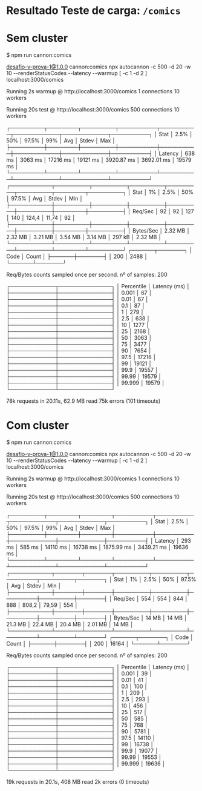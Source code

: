 # Resultado Teste de carga: `/comics`

# Sem cluster
$ npm run cannon:comics

desafio-v-prova-1@1.0.0 cannon:comics
npx autocannon -c 500 -d 20 -w 10 --renderStatusCodes --latency --warmup [ -c 1 -d 2 ] localhost:3000/comics

Running 2s warmup @ http://localhost:3000/comics
1 connections
10 workers

Running 20s test @ http://localhost:3000/comics
500 connections
10 workers

┌─────────┬────────┬─────────┬──────────┬──────────┬────────────┬────────────┬──────────┐
│ Stat    │ 2.5%   │ 50%     │ 97.5%    │ 99%      │ Avg        │ Stdev      │ Max      │
├─────────┼────────┼─────────┼──────────┼──────────┼────────────┼────────────┼──────────┤
│ Latency │ 638 ms │ 3063 ms │ 17216 ms │ 19121 ms │ 3920.87 ms │ 3692.01 ms │ 19579 ms │
└─────────┴────────┴─────────┴──────────┴──────────┴────────────┴────────────┴──────────┘
┌───────────┬─────────┬─────────┬─────────┬─────────┬─────────┬────────┬─────────┐
│ Stat      │ 1%      │ 2.5%    │ 50%     │ 97.5%   │ Avg     │ Stdev  │ Min     │
├───────────┼─────────┼─────────┼─────────┼─────────┼─────────┼────────┼─────────┤
│ Req/Sec   │ 92      │ 92      │ 127     │ 140     │ 124,4   │ 11,74  │ 92      │
├───────────┼─────────┼─────────┼─────────┼─────────┼─────────┼────────┼─────────┤
│ Bytes/Sec │ 2.32 MB │ 2.32 MB │ 3.21 MB │ 3.54 MB │ 3.14 MB │ 297 kB │ 2.32 MB │
└───────────┴─────────┴─────────┴─────────┴─────────┴─────────┴────────┴─────────┘
┌──────┬───────┐
│ Code │ Count │
├──────┼───────┤
│ 200  │ 2488  │
└──────┴───────┘

Req/Bytes counts sampled once per second.
nº of samples: 200

┌────────────┬──────────────┐
│ Percentile │ Latency (ms) │
├────────────┼──────────────┤
│ 0.001      │ 67           │
├────────────┼──────────────┤
│ 0.01       │ 67           │
├────────────┼──────────────┤
│ 0.1        │ 87           │
├────────────┼──────────────┤
│ 1          │ 279          │
├────────────┼──────────────┤
│ 2.5        │ 638          │
├────────────┼──────────────┤
│ 10         │ 1277         │
├────────────┼──────────────┤
│ 25         │ 2168         │
├────────────┼──────────────┤
│ 50         │ 3063         │
├────────────┼──────────────┤
│ 75         │ 3477         │
├────────────┼──────────────┤
│ 90         │ 7654         │
├────────────┼──────────────┤
│ 97.5       │ 17216        │
├────────────┼──────────────┤
│ 99         │ 19121        │
├────────────┼──────────────┤
│ 99.9       │ 19557        │
├────────────┼──────────────┤
│ 99.99      │ 19579        │
├────────────┼──────────────┤
│ 99.999     │ 19579        │
└────────────┴──────────────┘

78k requests in 20.11s, 62.9 MB read
75k errors (101 timeouts)

# Com cluster
$ npm run cannon:comics

desafio-v-prova-1@1.0.0 cannon:comics
npx autocannon -c 500 -d 20 -w 10 --renderStatusCodes --latency --warmup [ -c 1 -d 2 ] localhost:3000/comics

Running 2s warmup @ http://localhost:3000/comics
1 connections
10 workers

Running 20s test @ http://localhost:3000/comics
500 connections
10 workers

┌─────────┬────────┬────────┬──────────┬──────────┬────────────┬────────────┬──────────┐
│ Stat    │ 2.5%   │ 50%    │ 97.5%    │ 99%      │ Avg        │ Stdev      │ Max      │
├─────────┼────────┼────────┼──────────┼──────────┼────────────┼────────────┼──────────┤
│ Latency │ 293 ms │ 585 ms │ 14110 ms │ 16738 ms │ 1875.99 ms │ 3439.21 ms │ 19636 ms │
└─────────┴────────┴────────┴──────────┴──────────┴────────────┴────────────┴──────────┘
┌───────────┬───────┬───────┬─────────┬─────────┬─────────┬─────────┬───────┐
│ Stat      │ 1%    │ 2.5%  │ 50%     │ 97.5%   │ Avg     │ Stdev   │ Min   │
├───────────┼───────┼───────┼─────────┼─────────┼─────────┼─────────┼───────┤
│ Req/Sec   │ 554   │ 554   │ 844     │ 888     │ 808,2   │ 79,59   │ 554   │
├───────────┼───────┼───────┼─────────┼─────────┼─────────┼─────────┼───────┤
│ Bytes/Sec │ 14 MB │ 14 MB │ 21.3 MB │ 22.4 MB │ 20.4 MB │ 2.01 MB │ 14 MB │
└───────────┴───────┴───────┴─────────┴─────────┴─────────┴─────────┴───────┘
┌──────┬───────┐
│ Code │ Count │
├──────┼───────┤
│ 200  │ 16164 │
└──────┴───────┘

Req/Bytes counts sampled once per second.
nº of samples: 200

┌────────────┬──────────────┐
│ Percentile │ Latency (ms) │
├────────────┼──────────────┤
│ 0.001      │ 39           │
├────────────┼──────────────┤
│ 0.01       │ 41           │
├────────────┼──────────────┤
│ 0.1        │ 100          │
├────────────┼──────────────┤
│ 1          │ 209          │
├────────────┼──────────────┤
│ 2.5        │ 293          │
├────────────┼──────────────┤
│ 10         │ 456          │
├────────────┼──────────────┤
│ 25         │ 517          │
├────────────┼──────────────┤
│ 50         │ 585          │
├────────────┼──────────────┤
│ 75         │ 768          │
├────────────┼──────────────┤
│ 90         │ 5781         │
├────────────┼──────────────┤
│ 97.5       │ 14110        │
├────────────┼──────────────┤
│ 99         │ 16738        │
├────────────┼──────────────┤
│ 99.9       │ 19077        │
├────────────┼──────────────┤
│ 99.99      │ 19553        │
├────────────┼──────────────┤
│ 99.999     │ 19636        │
└────────────┴──────────────┘

19k requests in 20.1s, 408 MB read
2k errors (0 timeouts)